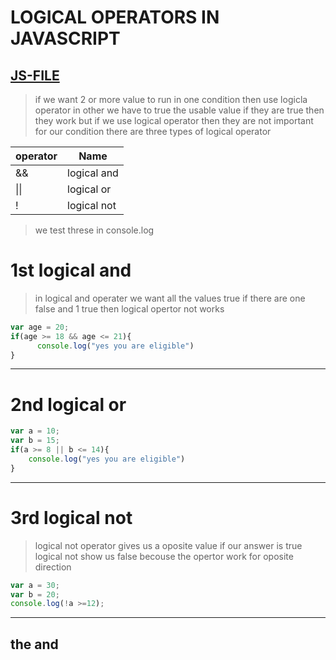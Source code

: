 # LOGICAL OPERATORS IN JAVASCRIPT
[JS-FILE](../js/13-logical-opertors-in-javascript.js)
---
>if we want 2 or more value to run in one condition then use logicla operator in other we have to true the usable value if they are true then they work but if we use logical operator then they are not important for our condition there are three types of logical operator

|operator|Name       |
|--------|---        |
|    &&  |logical and|
|  \|\|  | logical or|
|   !|logical not
> we test threse in console.log
# 1st logical and
> in logical and operater we want all the values true if there are one false and 1 true then logical opertor not works
```javascript
var age = 20;
if(age >= 18 && age <= 21){  
      console.log("yes you are eligible")
}
```
---
# 2nd logical or
```javascript
var a = 10;
var b = 15;
if(a >= 8 || b <= 14){
    console.log("yes you are eligible")
}
```
---
# 3rd logical not
> logical not operator gives us a oposite value if our answer is true logical not show us false becouse the opertor work for oposite direction
```javascript
var a = 30;
var b = 20;
console.log(!a >=12);
```
---
## the and
